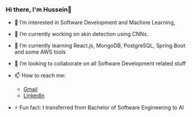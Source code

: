 ### Hi there, I'm Hussein👋

- 👀 I’m interested in Software Development and Machine Learning, 
- 🔭 I’m currently working on skin detection using CNNs.
- 🌱 I’m currently learning React.js, MongoDB, PostgreSQL, Spring Boot and some AWS tools
- 👯 I’m looking to collaborate on all Software Development related stuff 
- 📫 How to reach me: 
  - [Gmail](husseinahmedselim@gmail.com)
  - [LinkedIn](https://www.linkedin.com/in/hussein-aly-6190521a0/)
                        
- ⚡ Fun fact: I transferred from Bachelor of Software Engineering to AI 

